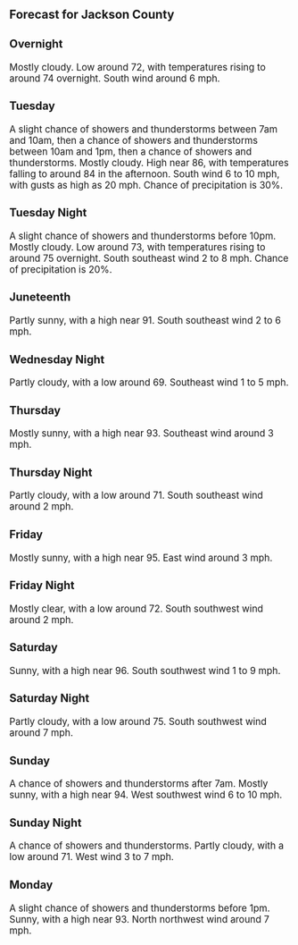 <div>
   <h2>Forecast for Jackson County</h2>
   <p>
      <div style="font-size:120%">
         <h3>Overnight</h3>Mostly cloudy. Low around 72, with temperatures rising to around 74 overnight. South wind around 6 mph.<br></div>
   </p>
   <p>
      <div style="font-size:120%">
         <h3>Tuesday</h3>A slight chance of showers and thunderstorms between 7am and 10am, then a chance of showers and thunderstorms between 10am
         and 1pm, then a chance of showers and thunderstorms. Mostly cloudy. High near 86, with temperatures falling to around 84 in
         the afternoon. South wind 6 to 10 mph, with gusts as high as 20 mph. Chance of precipitation is 30%.<br></div>
   </p>
   <p>
      <div style="font-size:120%">
         <h3>Tuesday Night</h3>A slight chance of showers and thunderstorms before 10pm. Mostly cloudy. Low around 73, with temperatures rising to around
         75 overnight. South southeast wind 2 to 8 mph. Chance of precipitation is 20%.<br></div>
   </p>
   <p>
      <div style="font-size:120%">
         <h3>Juneteenth</h3>Partly sunny, with a high near 91. South southeast wind 2 to 6 mph.<br></div>
   </p>
   <p>
      <div style="font-size:120%">
         <h3>Wednesday Night</h3>Partly cloudy, with a low around 69. Southeast wind 1 to 5 mph.<br></div>
   </p>
   <p>
      <div style="font-size:120%">
         <h3>Thursday</h3>Mostly sunny, with a high near 93. Southeast wind around 3 mph.<br></div>
   </p>
   <p>
      <div style="font-size:120%">
         <h3>Thursday Night</h3>Partly cloudy, with a low around 71. South southeast wind around 2 mph.<br></div>
   </p>
   <p>
      <div style="font-size:120%">
         <h3>Friday</h3>Mostly sunny, with a high near 95. East wind around 3 mph.<br></div>
   </p>
   <p>
      <div style="font-size:120%">
         <h3>Friday Night</h3>Mostly clear, with a low around 72. South southwest wind around 2 mph.<br></div>
   </p>
   <p>
      <div style="font-size:120%">
         <h3>Saturday</h3>Sunny, with a high near 96. South southwest wind 1 to 9 mph.<br></div>
   </p>
   <p>
      <div style="font-size:120%">
         <h3>Saturday Night</h3>Partly cloudy, with a low around 75. South southwest wind around 7 mph.<br></div>
   </p>
   <p>
      <div style="font-size:120%">
         <h3>Sunday</h3>A chance of showers and thunderstorms after 7am. Mostly sunny, with a high near 94. West southwest wind 6 to 10 mph.<br></div>
   </p>
   <p>
      <div style="font-size:120%">
         <h3>Sunday Night</h3>A chance of showers and thunderstorms. Partly cloudy, with a low around 71. West wind 3 to 7 mph.<br></div>
   </p>
   <p>
      <div style="font-size:120%">
         <h3>Monday</h3>A slight chance of showers and thunderstorms before 1pm. Sunny, with a high near 93. North northwest wind around 7 mph.<br></div>
   </p>
</div>